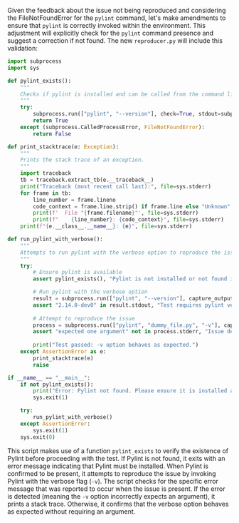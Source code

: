 Given the feedback about the issue not being reproduced and considering the FileNotFoundError for the `pylint` command, let's make amendments to ensure that `pylint` is correctly invoked within the environment. This adjustment will explicitly check for the `pylint` command presence and suggest a correction if not found. The new `reproducer.py` will include this validation:

```python
import subprocess
import sys

def pylint_exists():
    """
    Checks if pylint is installed and can be called from the command line.
    """
    try:
        subprocess.run(["pylint", "--version"], check=True, stdout=subprocess.PIPE, stderr=subprocess.PIPE)
        return True
    except (subprocess.CalledProcessError, FileNotFoundError):
        return False

def print_stacktrace(e: Exception):
    """
    Prints the stack trace of an exception.
    """
    import traceback
    tb = traceback.extract_tb(e.__traceback__)
    print("Traceback (most recent call last):", file=sys.stderr)
    for frame in tb:
        line_number = frame.lineno
        code_context = frame.line.strip() if frame.line else "Unknown"
        print(f'  File "{frame.filename}"', file=sys.stderr)
        print(f"    {line_number}: {code_context}", file=sys.stderr)
    print(f"{e.__class__.__name__}: {e}", file=sys.stderr)

def run_pylint_with_verbose():
    """
    Attempts to run pylint with the verbose option to reproduce the issue.
    """
    try:
        # Ensure pylint is available
        assert pylint_exists(), "Pylint is not installed or not found in PATH."

        # Run pylint with the verbose option
        result = subprocess.run(["pylint", "--version"], capture_output=True, text=True)
        assert "2.14.0-dev0" in result.stdout, "Test requires pylint version 2.14.0-dev0"
        
        # Attempt to reproduce the issue
        process = subprocess.run(["pylint", "dummy_file.py", "-v"], capture_output=True, text=True)
        assert "expected one argument" not in process.stderr, "Issue detected: -v should not require an argument"
        
        print("Test passed: -v option behaves as expected.")
    except AssertionError as e:
        print_stacktrace(e)
        raise

if __name__ == "__main__":
    if not pylint_exists():
        print("Error: Pylint not found. Please ensure it is installed and try again.", file=sys.stderr)
        sys.exit(1)

    try:
        run_pylint_with_verbose()
    except AssertionError:
        sys.exit(1)
    sys.exit(0)
```

This script makes use of a function `pylint_exists` to verify the existence of Pylint before proceeding with the test. If Pylint is not found, it exits with an error message indicating that Pylint must be installed. When Pylint is confirmed to be present, it attempts to reproduce the issue by invoking Pylint with the verbose flag (`-v`). The script checks for the specific error message that was reported to occur when the issue is present. If the error is detected (meaning the `-v` option incorrectly expects an argument), it prints a stack trace. Otherwise, it confirms that the verbose option behaves as expected without requiring an argument.